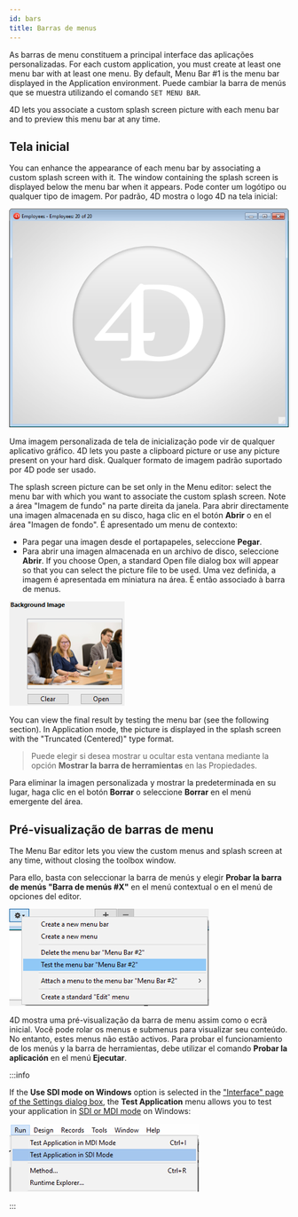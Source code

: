 ```yaml
---
id: bars
title: Barras de menus
---
```


As barras de menu constituem a principal interface das aplicações personalizadas. For each custom application, you must create at least one menu bar with at least one menu. By default, Menu Bar #1 is the menu bar displayed in the Application environment. Puede cambiar la barra de menús que se muestra utilizando el comando `SET MENU BAR`.

4D lets you associate a custom splash screen picture with each menu bar and to preview this menu bar at any time.

## Tela inicial

You can enhance the appearance of each menu bar by associating a custom splash screen with it. The window containing the splash screen is displayed below the menu bar when it appears. Pode conter um logótipo ou qualquer tipo de imagem. Por padrão, 4D mostra o logo 4D na tela inicial:

![](../assets/en/Menus/splash1.png)

Uma imagem personalizada de tela de inicialização pode vir de qualquer aplicativo gráfico. 4D lets you paste a clipboard picture or use any picture present on your hard disk. Qualquer formato de imagem padrão suportado por 4D pode ser usado.

The splash screen picture can be set only in the Menu editor: select the menu bar with which you want to associate the custom splash screen. Note a área "Imagem de fundo" na parte direita da janela.
Para abrir directamente una imagen almacenada en su disco, haga clic en el botón **Abrir** o en el área "Imagen de fondo". É apresentado um menu de contexto:

- Para pegar una imagen desde el portapapeles, seleccione **Pegar**.
- Para abrir una imagen almacenada en un archivo de disco, seleccione **Abrir**.
  If you choose Open, a standard Open file dialog box will appear so that you can select the picture file to be used. Uma vez definida, a imagem é apresentada em miniatura na área. É então associado à barra de menus.

![](../assets/en/Menus/splash2.png)

You can view the final result by testing the menu bar (see the following section). In Application mode, the picture is displayed in the splash screen with the "Truncated (Centered)" type format.

> Puede elegir si desea mostrar u ocultar esta ventana mediante la opción **Mostrar la barra de herramientas** en las Propiedades.

Para eliminar la imagen personalizada y mostrar la predeterminada en su lugar, haga clic en el botón **Borrar** o seleccione **Borrar** en el menú emergente del área.

## Pré-visualização de barras de menu

The Menu Bar editor lets you view the custom menus and splash screen at any time, without closing the toolbox window.

Para ello, basta con seleccionar la barra de menús y elegir **Probar la barra de menús "Barra de menús #X"** en el menú contextual o en el menú de opciones del editor.

![](../assets/en/Menus/splash3.png)

4D mostra uma pré-visualização da barra de menu assim como o ecrã inicial. Você pode rolar os menus e submenus para visualizar seu conteúdo. No entanto, estes menus não estão activos. Para probar el funcionamiento de los menús y la barra de herramientas, debe utilizar el comando **Probar la aplicación** en el menú **Ejecutar**.

:::info

If the **Use SDI mode on Windows** option is selected in the ["Interface" page of the Settings dialog box](../settings/interface.md#display-windows), the **Test Application** menu allows you to test your application in [SDI or MDI mode](sdi/md) on Windows:

![](../assets/en/settings/sdi-mdi.png)

:::
